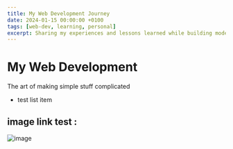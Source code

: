 ```yaml
---
title: My Web Development Journey
date: 2024-01-15 00:00:00 +0100
tags: [web-dev, learning, personal]
excerpt: Sharing my experiences and lessons learned while building modern web applications.
---
```


# My Web Development

The art of making simple stuff complicated

- test list item

## image link test :

![image](https://picsum.photos/200/300)

